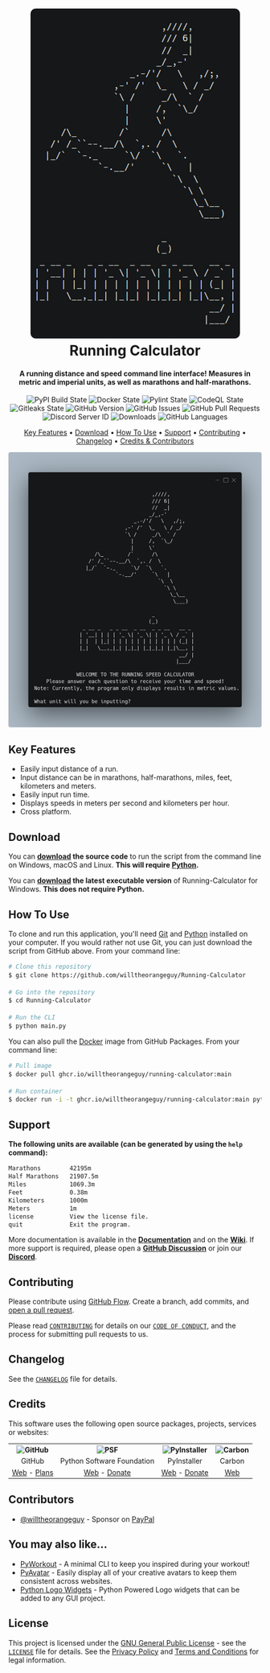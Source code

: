 <!-- Logo -->
<h1 align="center">
  <img src="https://github.com/willtheorangeguy/Running-Calculator/blob/main/docs/images/logo.png" alt="Running Calculator">
  <br>
  Running Calculator
  <br>
</h1>

<!-- Copy -->
<h4 align="center">A running distance and speed command line interface! Measures in metric and imperial units, as well as marathons and half-marathons.</h4>

<!-- Badges -->
<div align="center">
  <!-- Stability -->
  <img alt="PyPI Build State" src="https://github.com/willtheorangeguy/Running-Calculator/actions/workflows/push-to-pypi.yml/badge.svg">
  <!-- Stability -->
  <img alt="Docker State" src="https://github.com/willtheorangeguy/Running-Calculator/actions/workflows/docker-build.yml/badge.svg">
  <!-- Stability -->
  <img alt="Pylint State" src="https://github.com/willtheorangeguy/Running-Calculator/actions/workflows/pylint.yml/badge.svg">
  <!-- CodeQL -->
  <img alt="CodeQL State" src="https://github.com/willtheorangeguy/Running-Calculator/actions/workflows/codeql.yml/badge.svg">
  <!-- Gitleaks -->
  <img alt="Gitleaks State" src="https://github.com/willtheorangeguy/Running-Calculator/actions/workflows/gitleaks.yml/badge.svg">
  <!-- Version -->
  <img alt="GitHub Version" src="https://img.shields.io/github/v/release/willtheorangeguy/Running-Calculator">
  <!-- Issues -->
  <img alt="GitHub Issues" src="https://img.shields.io/github/issues/willtheorangeguy/Running-Calculator">
  <!-- Pull Requests -->
  <img alt="GitHub Pull Requests" src="https://img.shields.io/github/issues-pr/willtheorangeguy/Running-Calculator">
  <!-- Discord -->
  <img alt="Discord Server ID" src="https://img.shields.io/discord/950267832283848764">
  <!-- Downloads -->
  <img alt="Downloads" src="https://img.shields.io/github/downloads/willtheorangeguy/Running-Calculator/total">
  <!-- Language Count -->
  <img alt="GitHub Languages" src="https://img.shields.io/github/languages/count/willtheorangeguy/Running-Calculator">
</div>

<!-- Navigation -->
<p align="center">
  <a href="#key-features">Key Features</a> •
  <a href="#download">Download</a> •
  <a href="#how-to-use">How To Use</a> •
  <a href="#support">Support</a> •
  <a href="#contributing">Contributing</a> •
  <a href="#changelog">Changelog</a> •
  <a href="#credits">Credits & Contributors</a>
</p>

<!-- Screenshot(s) -->
![screenshot](https://github.com/willtheorangeguy/Running-Calculator/blob/main/docs/images/welcome.png)

## Key Features

* Easily input distance of a run.
* Input distance can be in marathons, half-marathons, miles, feet, kilometers and meters.
* Easily input run time.
* Displays speeds in meters per second and kilometers per hour.
* Cross platform.

## Download

You can **[download](https://github.com/willtheorangeguy/Running-Calculator/releases/latest) the source code** to run the script from the command line on Windows, macOS and Linux. **This will require [Python](https://www.python.org/downloads/).**

You can **[download](https://github.com/willtheorangeguy/Running-Calculator/releases/latest) the latest executable version** of Running-Calculator for Windows. **This does not require Python.**

## How To Use

To clone and run this application, you'll need [Git](https://git-scm.com/downloads) and [Python](https://www.python.org/downloads/) installed on your computer. If you would rather not use Git, you can just download the script from GitHub above. From your command line:

```bash
# Clone this repository
$ git clone https://github.com/willtheorangeguy/Running-Calculator

# Go into the repository
$ cd Running-Calculator

# Run the CLI
$ python main.py
```

You can also pull the [Docker](https://www.docker.com/) image from GitHub Packages. From your command line:

```bash
# Pull image
$ docker pull ghcr.io/willtheorangeguy/running-calculator:main

# Run container
$ docker run -i -t ghcr.io/willtheorangeguy/running-calculator:main python main.py
```

## Support

**The following units are available (can be generated by using the `help` command):**

```text
Marathons        42195m
Half Marathons   21907.5m
Miles            1069.3m
Feet             0.38m
Kilometers       1000m
Meters           1m
license          View the license file. 
quit             Exit the program.
```

More documentation is available in the **[Documentation](https://github.com/willtheorangeguy/Running-Calculator/tree/main/docs)** and on the **[Wiki](https://github.com/willtheorangeguy/Running-Calculator/wiki)**. If more support is required, please open a **[GitHub Discussion](https://github.com/willtheorangeguy/Running-Calculator/discussions/new)** or join our **[Discord](https://discord.gg/2eBHwHaPWp)**.

## Contributing

Please contribute using [GitHub Flow](https://guides.github.com/introduction/flow). Create a branch, add commits, and [open a pull request](https://github.com/willtheorangeguy/Running-Calculator/compare).

Please read [`CONTRIBUTING`](CONTRIBUTING.md) for details on our [`CODE OF CONDUCT`](CODE_OF_CONDUCT.md), and the process for submitting pull requests to us.

## Changelog

See the [`CHANGELOG`](CHANGELOG.md) file for details.

## Credits

This software uses the following open source packages, projects, services or websites:

<!-- Credits Table -->
<table>
  <tr>
    <th align="center"><img src="https://applets.imgix.net/https%3A%2F%2Fassets.ifttt.com%2Fimages%2Fchannels%2F2107379463%2Ficons%2Fmonochrome_large.png?w=240&h=240&s=8a19bbc158996d098e2fb18310ba7f33" width="150" height="150" alt="GitHub"/></th>
    <th align="center"><img src="https://upload.wikimedia.org/wikipedia/commons/thumb/c/c3/Python-logo-notext.svg/182px-Python-logo-notext.svg.png" width="150" height="150" alt="PSF"/></th>
    <th align="center"><img src="https://pyinstaller.readthedocs.io/en/v4.2/_static/pyinstaller-draft1a.ico" width="150" height="150" alt="PyInstaller"/></th>
    <th align="center"><img src="https://pbs.twimg.com/profile_images/912151274551885824/sjzD5vK9_400x400.jpg" width="150" height="150" alt="Carbon"/></th>
  </tr>
  <tr>
    <td align="center">GitHub</td>
    <td align="center">Python Software Foundation</td>
    <td align="center">PyInstaller</td>
    <td align="center">Carbon</td>
  </tr>
  <tr>
    <td align="center"><a href="https://github.com/">Web</a> - <a href="https://github.com/pricing">Plans</a></td>
    <td align="center"><a href="https://www.python.org/">Web</a> - <a href="https://psfmember.org/civicrm/contribute/transact?reset=1&id=2">Donate</a></td>
    <td align="center"><a href="https://pyinstaller.readthedocs.io/en/stable/">Web</a> - <a href="https://www.pyinstaller.org/funding.html#funding-by-individuals">Donate</a></td>
    <td align="center"><a href="https://carbon.now.sh/">Web</a></td>
  </tr>
</table>

## Contributors

* [@willtheorangeguy](https://github.com/willtheorangeguy) - Sponsor on [PayPal](https://paypal.me/wvdg44?country.x=CA&locale.x=en_US)

## You may also like...

* [PyWorkout](https://github.com/willtheorangeguy/PyWorkout) - A minimal CLI to keep you inspired during your workout!
* [PyAvatar](https://github.com/willtheorangeguy/PyAvatar) - Easily display all of your creative avatars to keep them consistent across websites.
* [Python Logo Widgets](https://github.com/willtheorangeguy/Python-Logo-Widgets) - Python Powered Logo widgets that can be added to any GUI project.

## License

This project is licensed under the [GNU General Public License](https://www.gnu.org/licenses/gpl-3.0.en.html) - see the [`LICENSE`](LICENSE.md) file for details. See the [Privacy Policy](https://github.com/willtheorangeguy/Running-Calculator/blob/main/docs/legal/PRIVACY.md) and [Terms and Conditions](https://github.com/willtheorangeguy/Running-Calculator/blob/main/docs/legal/TERMS.md) for legal information.
